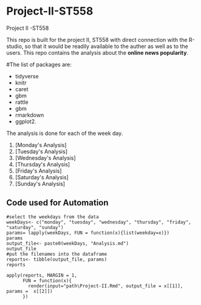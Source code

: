 # Project-II-ST558
Project II -ST558

This repo is built for the project II, ST558 with direct connection with the R-studio, so that it would be readily 
available to the auther as well as to the users. This repo contains the analysis about the **online news popularity**. 

#The list of packages are: 
  + tidyverse 
  + knitr 
  + caret 
  + gbm
  + rattle 
  + gbm 
  + rmarkdown 
  + ggplot2.


The analysis is done for each of the week day.
1. [Monday's Analysis]
2. [Tuesday's Analysis]
3. [Wednesday's Analysis]
4. [Thursday's Analysis]
5. [Friday's Analysis]
6. [Saturday's Analysis]
7. [Sunday's Analysis]


## Code used for Automation	
```{r }	   
#select the weekdays from the data	 
weekDays<- c("monday", "tuesday", "wednesday", "thursday", "friday", "saturday", "sunday")	    
params= lapply(weekDays, FUN = function(x){list(weekday=x)})	 
params
output_file<- paste0(weekDays, "Analysis.md") 
output_file
#put the filenames into the dataframe	
reports<- tibble(output_file, params)	
reports	
```	

``` {r}
apply(reports, MARGIN = 1,
      FUN = function(x){	 
        render(input="path\Project-II.Rmd", output_file = x[[1]], params =  x[[2]])
      })
